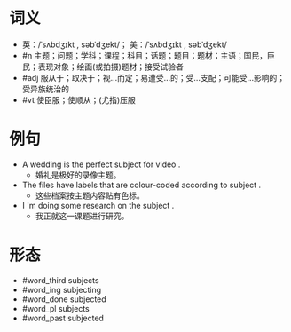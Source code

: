 # 词义
- 英：/ˈsʌbdʒɪkt , səbˈdʒekt/； 美：/ˈsʌbdʒɪkt , səbˈdʒekt/
- #n 主题；问题；学科；课程；科目；话题；题目；题材；主语；国民，臣民；表现对象；绘画(或拍摄)题材；接受试验者
- #adj 服从于；取决于；视…而定；易遭受…的；受…支配；可能受…影响的；受异族统治的
- #vt 使臣服；使顺从；(尤指)压服
# 例句
- A wedding is the perfect subject for video .
	- 婚礼是极好的录像主题。
- The files have labels that are colour-coded according to subject .
	- 这些档案按主题内容贴有色标。
- I 'm doing some research on the subject .
	- 我正就这一课题进行研究。
# 形态
- #word_third subjects
- #word_ing subjecting
- #word_done subjected
- #word_pl subjects
- #word_past subjected
